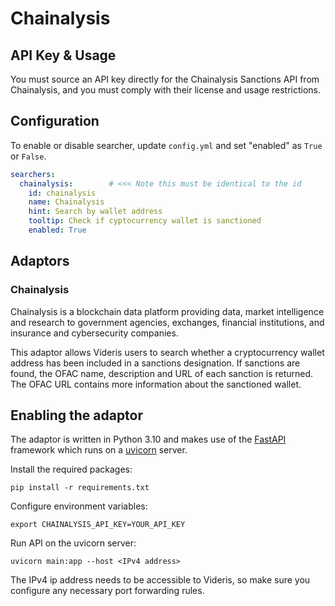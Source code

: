 # Chainalysis

## API Key & Usage

You must source an API key directly for the Chainalysis Sanctions API from Chainalysis, and you must comply with their license and usage restrictions.

## Configuration

To enable or disable searcher, update `config.yml` and set "enabled" as `True` or `False`.

```yaml
searchers:
  chainalysis:        # <<< Note this must be identical to the id
    id: chainalysis
    name: Chainalysis
    hint: Search by wallet address
    tooltip: Check if cyptocurrency wallet is sanctioned
    enabled: True
```

## Adaptors

### Chainalysis

Chainalysis is a blockchain data platform providing data, market intelligence and research to government agencies, exchanges, financial institutions, and insurance and cybersecurity companies.

This adaptor allows Videris users to search whether a cryptocurrency wallet address has been included in a sanctions designation. If sanctions are found, the OFAC name, description and URL of each sanction is returned. The OFAC URL contains more information about the sanctioned wallet.


## Enabling the adaptor

The adaptor is written in Python 3.10 and makes use of the [FastAPI](https://fastapi.tiangolo.com/) framework which runs on a [uvicorn](https://www.uvicorn.org/) server.

Install the required packages:

```
pip install -r requirements.txt
```

Configure environment variables:

```
export CHAINALYSIS_API_KEY=YOUR_API_KEY
```

Run API on the uvicorn server:

```
uvicorn main:app --host <IPv4 address>
```

The IPv4 ip address needs to be accessible to Videris, so make sure you configure any necessary port forwarding rules.
